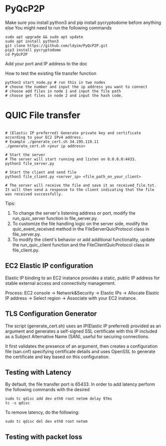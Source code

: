 # PyQcP2P
Make sure you install python3 and pip install pycryptodome before anything else
You might need to run the following commands

```shell
sudo apt upgrade && sudo apt update
sudo apt install python3
git clone https://github.com/ldyim/PyQcP2P.git
pip3 install pycryptodome
cd PyQcP2P
```
Add your port and IP address to the doc


How to test the existing file transfer function
```shell
python3 start_node.py # run this in two nodes
# choose the number and input the ip address you want to connect
# choose add files in node 1 and input the file path
# choose get files in node 2 and input the hash code.
```


# QUIC File transfer

```shell

# (Elastic IP preferred) Generate private key and certificate according to your EC2 IPv4 address. 
# Example ./generate_cert.sh 34.195.119.11
./generate_cert.sh <your ip address>

# Start the server
# The server will start running and listen on 0.0.0.0:4433.
python3 file_server.py

# Start the client and send file
python3 file_client.py <server_ip> <file_path_on_your_client>

# The server will receive the file and save it as received_file.txt. It will then send a response to the client indicating that the file was received successfully.

```

Tips:
1. To change the server's listening address or port, modify the run_quic_server function in file_server.py.
2. To customize the file handling logic on the server side, modify the quic_event_received method in the FileServerQuicProtocol class in file_server.py.
3. To modify the client's behavior or add additional functionality, update the run_quic_client function and the FileClientQuicProtocol class in file_client.py.

## EC2 Elastic IP configuration

Elastic IP binding to an EC2 instance provides a static, public IP address for stable external access and connectivity management.

Process:
EC2 console -> Network&Security -> Elastic IPs 
-> Allocate Elastic IP address -> Select region -> Associate with your EC2 instance.

## TLS Configuration Generator
The script (generate_cert.sh) uses an IP(Elastic IP preferred) provided as an argument and generates a self-signed SSL certificate with this IP included as a Subject Alternative Name (SAN), useful for securing connections.
 
It first validates the presence of an argument, then creates a configuration file (san.cnf) specifying certificate details and uses OpenSSL to generate the certificate and key based on this configuration.


## Testing with Latency

By default, the file transfer port is 65433. In order to add latency perform the following commands with the desired 
```shell
sudo tc qdisc add dev eth0 root netem delay 97ms
tc -s qdisc
```

To remove latency, do the following:

```shell
sudo tc qdisc del dev eth0 root netem
```


## Testing with packet loss